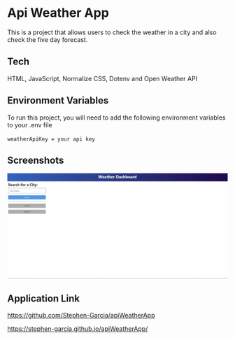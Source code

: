# Api Weather App

This is a project that allows users to check the weather in a city and also check the five day forecast.

## Tech

HTML, JavaScript, Normalize CSS, Dotenv and Open Weather API
## Environment Variables

To run this project, you will need to add the following environment variables to your .env file

`weatherApiKey = your api key`

## Screenshots

![App Screenshot](/assets/images/Screenshot%202023-12-18%20013141.jpg)

## Application Link

https://github.com/Stephen-Garcia/apiWeatherApp

https://stephen-garcia.github.io/apiWeatherApp/